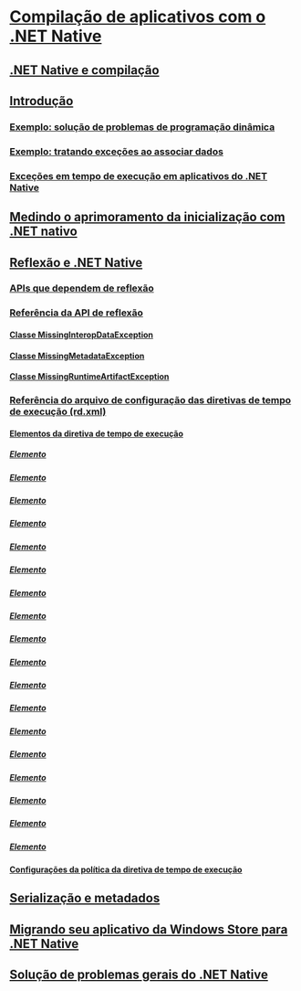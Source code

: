 # [Compilação de aplicativos com o .NET Native](index.md)
## [.NET Native e compilação](net-native-and-compilation.md)
## [Introdução](getting-started-with-net-native.md)
### [Exemplo: solução de problemas de programação dinâmica](example-troubleshooting-dynamic-programming.md)
### [Exemplo: tratando exceções ao associar dados](example-handling-exceptions-when-binding-data.md)
### [Exceções em tempo de execução em aplicativos do .NET Native](runtime-exceptions-in-net-native-apps.md)
## [Medindo o aprimoramento da inicialização com .NET nativo](measuring-startup-improvement-with-net-native.md)
## [Reflexão e .NET Native](reflection-and-net-native.md)
### [APIs que dependem de reflexão](apis-that-rely-on-reflection.md)
### [Referência da API de reflexão](net-native-reflection-api-reference.md)
#### [Classe MissingInteropDataException](missinginteropdataexception-class-net-native.md)
#### [Classe MissingMetadataException](missingmetadataexception-class-net-native.md)
#### [Classe MissingRuntimeArtifactException](missingruntimeartifactexception-class-net-native.md)
### [Referência do arquivo de configuração das diretivas de tempo de execução (rd.xml)](runtime-directives-rd-xml-configuration-file-reference.md)
#### [Elementos da diretiva de tempo de execução](runtime-directive-elements.md)
##### [<Application> Elemento](application-element-net-native.md)
##### [<Assembly> Elemento](assembly-element-net-native.md)
##### [<AttributeImplies> Elemento](attributeimplies-element-net-native.md)
##### [<Directives> Elemento](directives-element-net-native.md)
##### [<Event> Elemento](event-element-net-native.md)
##### [<Field> Elemento](field-element-net-native.md)
##### [<GenericParameter> Elemento](genericparameter-element-net-native.md)
##### [<ImpliesType> Elemento](impliestype-element-net-native.md)
##### [<Library> Elemento](library-element-net-native.md)
##### [<Method> Elemento](method-element-net-native.md)
##### [<MethodInstantiation> Elemento](methodinstantiation-element-net-native.md)
##### [<Namespace> Elemento](namespace-element-net-native.md)
##### [<Parameter> Elemento](parameter-element-net-native.md)
##### [<Property> Elemento](property-element-net-native.md)
##### [<Subtypes> Elemento](subtypes-element-net-native.md)
##### [<Type> Elemento](type-element-net-native.md)
##### [<TypeInstantiation> Elemento](typeinstantiation-element-net-native.md)
##### [<TypeParameter> Elemento](typeparameter-element-net-native.md)
#### [Configurações da política da diretiva de tempo de execução](runtime-directive-policy-settings.md)
## [Serialização e metadados](serialization-and-metadata.md)
## [Migrando seu aplicativo da Windows Store para .NET Native](migrating-your-windows-store-app-to-net-native.md)
## [Solução de problemas gerais do .NET Native](net-native-general-troubleshooting.md)
